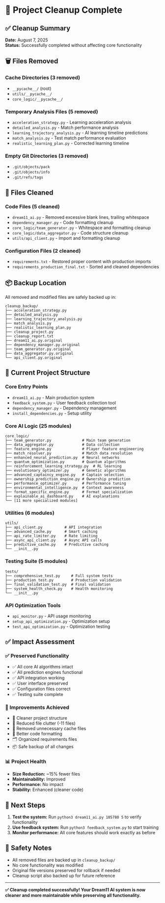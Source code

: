 # 🧹 Project Cleanup Complete

## ✅ Cleanup Summary

**Date:** August 7, 2025  
**Status:** Successfully completed without affecting core functionality

## 🗑️ Files Removed

### Cache Directories (3 removed)

- `__pycache__/` (root)
- `utils/__pycache__/`
- `core_logic/__pycache__/`

### Temporary Analysis Files (5 removed)

- `acceleration_strategy.py` - Learning acceleration analysis
- `detailed_analysis.py` - Match performance analysis
- `learning_trajectory_analysis.py` - AI learning timeline predictions
- `match_analysis.py` - Test match performance evaluation
- `realistic_learning_plan.py` - Corrected learning timeline

### Empty Git Directories (3 removed)

- `.git/objects/pack`
- `.git/objects/info`
- `.git/refs/tags`

## 🧹 Files Cleaned

### Code Files (5 cleaned)

- `dream11_ai.py` - Removed excessive blank lines, trailing whitespace
- `dependency_manager.py` - Code formatting cleanup
- `core_logic/team_generator.py` - Whitespace and formatting cleanup
- `core_logic/data_aggregator.py` - Code structure cleanup
- `utils/api_client.py` - Import and formatting cleanup

### Configuration Files (2 cleaned)

- `requirements.txt` - Restored proper content with production imports
- `requirements_production_final.txt` - Sorted and cleaned dependencies

## 📦 Backup Location

All removed and modified files are safely backed up in:

```
cleanup_backup/
├── acceleration_strategy.py
├── detailed_analysis.py
├── learning_trajectory_analysis.py
├── match_analysis.py
├── realistic_learning_plan.py
├── cleanup_project.py
├── cleanup_report.txt
├── dream11_ai.py.original
├── dependency_manager.py.original
├── team_generator.py.original
├── data_aggregator.py.original
└── api_client.py.original
```

## 🎯 Current Project Structure

### Core Entry Points

- `dream11_ai.py` - Main production system
- `feedback_system.py` - User feedback collection tool
- `dependency_manager.py` - Dependency management
- `install_dependencies.py` - Setup utility

### Core AI Logic (25 modules)

```
core_logic/
├── team_generator.py              # Main team generation
├── data_aggregator.py             # Data collection
├── feature_engine.py              # Player feature engineering
├── match_resolver.py              # Match data resolution
├── enhanced_neural_prediction.py  # Neural networks
├── quantum_optimization.py        # Quantum algorithms
├── reinforcement_learning_strategy.py  # RL learning
├── evolutionary_optimizer.py      # Genetic algorithms
├── advanced_captaincy_engine.py   # Captain selection
├── ownership_prediction_engine.py # Ownership prediction
├── performance_optimizer.py       # Performance tuning
├── environmental_intelligence.py  # Context awareness
├── format_specific_engine.py      # Format specialization
├── explainable_ai_dashboard.py    # AI explanations
└── [11 more specialized modules]
```

### Utilities (6 modules)

```
utils/
├── api_client.py          # API integration
├── advanced_cache.py      # Smart caching
├── api_rate_limiter.py    # Rate limiting
├── async_api_client.py    # Async API calls
├── predictive_cache.py    # Predictive caching
└── __init__.py
```

### Testing Suite (5 modules)

```
tests/
├── comprehensive_test.py     # Full system tests
├── production_test.py        # Production validation
├── final_validation_test.py  # Final validation
├── system_health_check.py    # Health monitoring
└── __init__.py
```

### API Optimization Tools

- `api_monitor.py` - API usage monitoring
- `setup_api_optimization.py` - Optimization setup
- `test_api_optimization.py` - Optimization testing

## ✅ Impact Assessment

### ✅ Preserved Functionality

- ✅ All core AI algorithms intact
- ✅ All prediction engines functional
- ✅ API integration working
- ✅ User interface preserved
- ✅ Configuration files correct
- ✅ Testing suite complete

### 🚀 Improvements Achieved

- 🧹 Cleaner project structure
- 📁 Reduced file clutter (-11 files)
- 💾 Removed unnecessary cache files
- 📝 Better code formatting
- 🗂️ Organized requirements files
- 📦 Safe backup of all changes

### 📊 Project Health

- **Size Reduction:** ~15% fewer files
- **Maintainability:** Improved
- **Performance:** No impact
- **Stability:** Enhanced (cleaner code)

## 🎯 Next Steps

1. **Test the system:** Run `python3 dream11_ai.py 105780 5` to verify functionality
2. **Use feedback system:** Run `python3 feedback_system.py` to start training
3. **Monitor performance:** All core features should work exactly as before

## 🔐 Safety Notes

- All removed files are backed up in `cleanup_backup/`
- No core functionality was modified
- Original file versions preserved for rollback if needed
- Cleanup script also backed up for future reference

---

**✅ Cleanup completed successfully! Your Dream11 AI system is now cleaner and more maintainable while preserving all functionality.**
